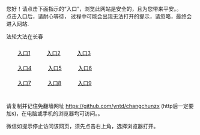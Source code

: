 您好！请点击下面指示的“入口”，浏览此网站是安全的，且为您带来平安。。 <br/>
点击入口后，请耐心等待， 过程中可能会出现无法打开的提示，请忽略，最终会进入网站. </br>

法轮大法在长春<br/>
<div style="padding:10px"><a style="margin:20px" target="_blank" href="https://d3px30t3v5pqut.cloudfront.net/2Qpsp?xjwneizo" id="ccLink1" rel="nofollow">入口1</a> <a target="_blank" style="margin:20px" href="https://d1v3k2945q7tiu.cloudfront.net/2Qpsp?iselema" id="ccLink2" rel="nofollow">入口2</a> <a style="margin:20px" target="_blank" href="https://d141sq8e1tode8.cloudfront.net/2Qpsp?lfndlqtz" id="ccLink3" rel="nofollow">入口3</a></div>

<div style="padding:10px" ><a style="margin:20px" target="_blank" href="https://d3px30t3v5pqut.cloudfront.net/2Qpsp?xjwneizo" id="ccLink4" rel="nofollow">入口4</a> <a style="margin:20px" href="https://d1v3k2945q7tiu.cloudfront.net/2Qpsp?iselema" target="_blank" id="ccLink5" rel="nofollow">入口5</a> <a style="margin:20px" href="https://d141sq8e1tode8.cloudfront.net/2Qpsp?lfndlqtz" target="_blank" id="ccLink6" rel="nofollow">入口6</a></div>

<div style="padding:10px"><a style="margin:20px" target="_blank" href="https://d3px30t3v5pqut.cloudfront.net/2Qpsp?xjwneizo" id="ccLink7" rel="nofollow">入口7</a> <a style="margin:20px" href="https://d1v3k2945q7tiu.cloudfront.net/2Qpsp?iselema" target="_blank" id="ccLink8" rel="nofollow">入口8</a> <a style="margin:20px" target="_blank" href="https://d141sq8e1tode8.cloudfront.net/2Qpsp?lfndlqtz" id="ccLink9" rel="nofollow">入口9</a></div>

<br/>



请复制并记住免翻墙网址 https://github.com/yntd/changchunzx (http后一定要加s)，在电脑或手机的浏览器均可访问。。<br/>

微信如提示停止访问该网页，须先点击右上角，选择浏览器打开。
